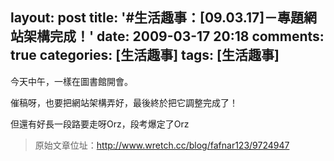 layout: post
title: '#生活趣事：[09.03.17]－專題網站架構完成！'
date: 2009-03-17 20:18
comments: true
categories: [生活趣事]
tags: [生活趣事]
---
今天中午，一樣在圖書館開會。

催稿呀，也要把網站架構弄好，最後終於把它調整完成了！

但還有好長一段路要走呀Orz，段考爆定了Orz

> 原始文章位址：http://www.wretch.cc/blog/fafnar123/9724947
